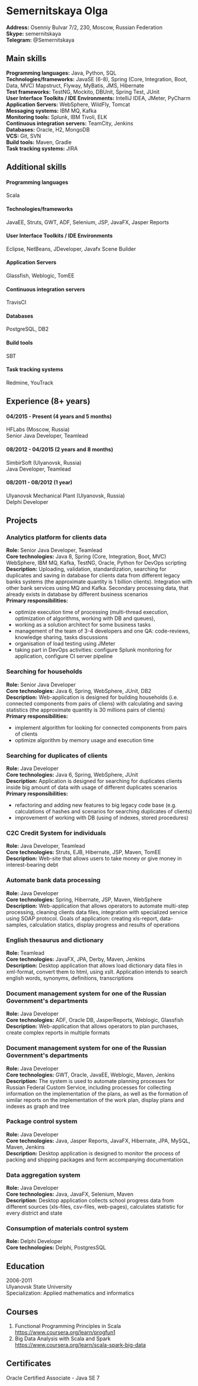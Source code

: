 # Semernitskaya Olga

__Address:__ Osenniy Bulvar 7/2, 230, Moscow, Russian Federation   
__Skype:__ semernitskaya   
__Telegram:__ @Semernitskaya   

## Main skills   

__Programming languages:__ Java, Python, SQL      
__Technologies/frameworks:__ JavaSE (6-8), Spring (Core, Integration, Boot, Data, MVC) Mapstruct, Flyway, MyBatis, JMS, Hibernate   
__Test frameworks:__ TestNG, Mockito, DBUnit, Spring Test, JUnit   
__User Interface Toolkits / IDE Environments:__ IntelliJ IDEA, JMeter, PyCharm   
__Application Servers:__ WebSphere, WildFly, Tomcat   
__Messaging systems:__ IBM MQ, Kafka   
__Monitoring tools:__ Splunk, IBM Tivoli, ELK    
__Continuous integration servers:__ TeamCity, Jenkins   
__Databases:__ Oracle, H2, MongoDB   
__VCS:__ Git, SVN   
__Build tools:__ Maven, Gradle      
__Task tracking systems:__ JIRA      

## Additional skills   

#### Programming languages 
Scala   
#### Technologies/frameworks 
JavaEE, Struts, GWT, ADF, Selenium, JSP, JavaFX, Jasper Reports
#### User Interface Toolkits / IDE Environments 
Eclipse, NetBeans, JDeveloper, Javafx Scene Builder
#### Application Servers 
Glassfish, Weblogic, TomEE
#### Continuous integration servers  
TravisCI
#### Databases 
PostgreSQL, DB2   
#### Build tools 
SBT
#### Task tracking systems 
Redmine, YouTrack

## Experience (8+ years)
#### 04/2015 - Present (4 years and 5 months)
HFLabs (Moscow, Russia)   
Senior Java Developer, Teamlead
#### 08/2012 - 04/2015 (2 years and 8 months)
SimbirSoft (Ulyanovsk, Russia)   
Java Developer, Teamlead
#### 08/2011 - 08/2012 (1 year)
Ulyanovsk Mechanical Plant (Ulyanovsk, Russia)   
Delphi Developer

## Projects 
### Analytics platform for clients data  
**Role:** Senior Java Developer, Teamlead  
**Core technologies:** Java 8, Spring (Core, Integration, Boot, MVC) 
WebSphere, IBM MQ, Kafka, TestNG, Oracle, Python for DevOps scripting     
**Description:** Uploading, validation, standardization, searching for duplicates and saving in database
for clients data from different legacy banks systems (the approximate quantity is 1 billion 
clients). Integration with other bank services using MQ and Kafka. Secondary processing data, 
that already exists in database by different business scenarios   
**Primary responsibilities:**  
* optimize execution time of processing (multi-thread execution, optimization of algorithms, working with DB and queues),
* working as a solution architect for some business tasks 
* management of the team of 3-4 developers and one QA: code-reviews, knowledge sharing, tasks discussions  
* organisation of load testing using JMeter 
* taking part in DevOps activities: configure Splunk monitoring for application, configure CI server pipeline
### Searching for households   
**Role:** Senior Java Developer  
**Core technologies:** Java 6, Spring, WebSphere, JUnit, DB2   
**Description:** Web-application is designed for building households (i.e. connected components from pairs of cliens) 
with calculating and saving statistics (the approximate quantity is 30 millions pairs of clients)    
**Primary responsibilities:** 
* implement algorithm for looking for connected components from pairs of clients  
* optimize algorithm by memory usage and execution time   
### Searching for duplicates of clients   
**Role:** Java Developer   
**Core technologies:** Java 6, Spring, WebSphere, JUnit   
**Description:** Application is designed for searching for duplicates clients inside big amount of data 
with usage of different duplicates scenarios  
**Primary responsibilities:** 
* refactoring and adding new features to big legacy code base (e.g. calculations of hashes and scenarios for searching duplicates of clients)
* improvement of working with DB (using of indexes, stored procedures)   
### C2C Credit System for individuals  
**Role:** Java Developer, Teamlead   
**Core technologies:**  Struts, EJB, Hibernate, JSP, Maven, TomEE   
**Description:** Web-site that allows users to take money or give money in interest-bearing debt   
### Automate bank data processing   
**Role:** Java Developer   
**Core technologies:**  Spring, Hibernate, JSP, Maven, WebSphere    
**Description:** Web-application that allows operators to automate multi-step processing, cleaning clients data files, integration with specialized service using SOAP protocol. Goals of application: creating xls-report, data-samples, calculation statics, display progress and results of operations   
### English thesaurus and dictionary   
**Role:** Teamlead    
**Core technologies:**  JavaFX, JPA, Derby, Maven, Jenkins    
**Description:** Desktop application that allows load dictionary data files in xml-format, convert them to html, using xslt. Application intends to search english words, synonyms, definitions, transcriptions
### Document management system for one of the Russian Government's departments  
**Role:** Java Developer    
**Core technologies:** ADF, Oracle DB, JasperReports, Weblogic, Glassfish    
**Description:** Web-application that allows operators to plan purchases, create complex reports in multiple formats  
### Document management system for one of the Russian Government's departments   
**Role:** Java Developer   
**Core technologies:**  GWT, Oracle, JavaEE, Weblogic, Maven, Jenkins    
**Description:** The system is used to automate planning processes for Russian Federal Custom Service, including processes for collecting information on the implementation of the plans, as well as the formation of similar reports on the implementation of the work plan,  display plans and indexes as graph and tree   
### Package control system   
**Role:** Java Developer   
**Core technologies:**  Java, Jasper Reports, JavaFX, Hibernate, JPA, MySQL, Maven, Jenkins   
**Description:** Desktop application is designed to monitor the process of packing and shipping packages and form accompanying documentation   
### Data aggregation system   
**Role:** Java Developer   
**Core technologies:**  Java, JavaFX, Selenium, Maven   
**Description:** Desktop application collects school progress data from different sources (xls-files, csv-files, web-pages), calculates statistic for every district and state   
### Consumption of materials control system   
**Role:** Delphi Developer   
**Core technologies:** Delphi, PostgresSQL    

## Education   
2006-2011   
Ulyanovsk State University   
Specialization: Applied mathematics and informatics

## Courses
1. Functional Programming Principles in Scala https://www.coursera.org/learn/progfun1
1. Big Data Analysis with Scala and Spark https://www.coursera.org/learn/scala-spark-big-data
## Certificates
Oracle Certified Associate - Java SE 7